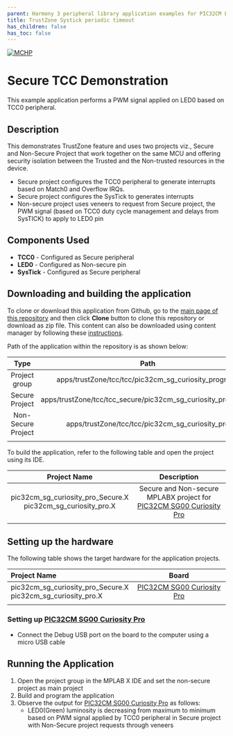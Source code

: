 ```yaml
---
parent: Harmony 3 peripheral library application examples for PIC32CM LE/LS family
title: TrustZone Systick periodic timeout 
has_children: false
has_toc: false
---
```


[![MCHP](https://www.microchip.com/ResourcePackages/Microchip/assets/dist/images/logo.png)](https://www.microchip.com)

# Secure TCC Demonstration

This example application performs a PWM signal applied on LED0 based on TCC0 peripheral.

## Description

This demonstrates TrustZone feature and uses two projects viz., Secure and Non-Secure Project that work together on the same MCU and offering security isolation between the Trusted and the Non-trusted resources in the device.

-   Secure project configures the TCC0 peripheral to generate interrupts based on Match0 and Overflow IRQs.
-   Secure project configures the SysTick to generates interrupts
-   Non-secure project uses veneers to request from Secure project, the PWM signal (based on TCC0 duty cycle management and delays from SysTICK) to apply to LED0 pin

## Components Used

-   **TCC0** - Configured as Secure peripheral
-   **LED0** - Configured as Non-secure pin
-   **SysTick** - Configured as Secure peripheral

## Downloading and building the application

To clone or download this application from Github, go to the [main page of this repository](https://github.com/Microchip-MPLAB-Harmony/csp_apps_pic32cm_sg_gc) and then click **Clone** button to clone this repository or download as zip file.
This content can also be downloaded using content manager by following these [instructions](https://github.com/Microchip-MPLAB-Harmony/contentmanager/wiki).

Path of the application within the repository is as shown below:

| Type        | Path                         |
|:-----------:|:----------------------------:|
| Project group | apps/trustZone/tcc/tcc/pic32cm_sg_curiosity_progroup |
|Secure Project|  apps/trustZone/tcc/tcc_secure/pic32cm_sg_curiosity_pro_secure |
|Non-Secure Project|  apps/trustZone/tcc/tcc/pic32cm_sg_curiosity_pro |
||||

To build the application, refer to the following table and open the project using its IDE.

| Project Name      | Description                                    |
| :-----------------: | :----------------------------------------------: |
| pic32cm_sg_curiosity_pro_Secure.X <br> pic32cm_sg_curiosity_pro.X | Secure and Non-secure MPLABX project for [PIC32CM SG00 Curiosity Pro]() |
|||

## Setting up the hardware

The following table shows the target hardware for the application projects.

| Project Name| Board|
|:---------|:---------:|
| pic32cm_sg_curiosity_pro_Secure.X <br> pic32cm_sg_curiosity_pro.X | [PIC32CM SG00 Curiosity Pro]() |
|||

### Setting up [PIC32CM SG00 Curiosity Pro]()

- Connect the Debug USB port on the board to the computer using a micro USB cable

## Running the Application

1.  Open the project group in the MPLAB X IDE and set the non-secure project as main project
2.  Build and program the application
3.  Observe the output for [PIC32CM SG00 Curiosity Pro]() as follows:
    -   LED0(Green) luminosity is decreasing from maximum to minimum based on PWM signal applied by TCC0 peripheral in Secure project with Non-Secure project requests through veneers